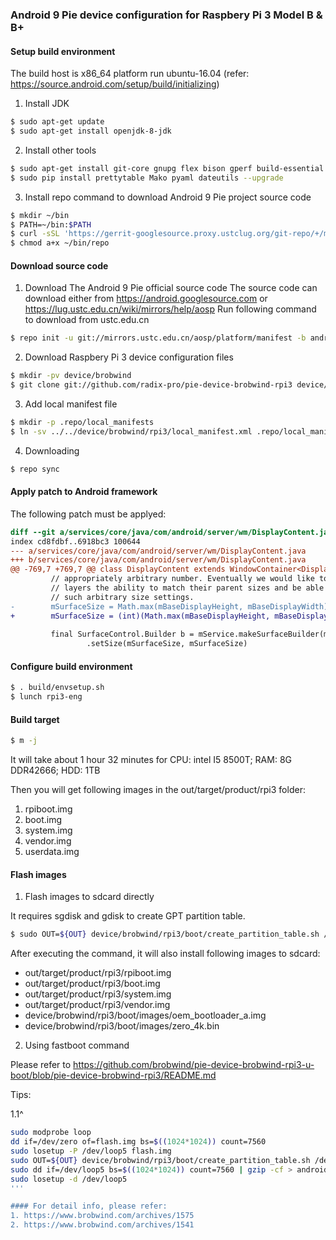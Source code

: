 ### Android 9 Pie device configuration for Raspbery Pi 3 Model B & B+

#### Setup build environment
The build host is x86_64 platform run ubuntu-16.04 (refer: https://source.android.com/setup/build/initializing)
1. Install JDK
```bash
$ sudo apt-get update
$ sudo apt-get install openjdk-8-jdk
```
2. Install other tools
```bash
$ sudo apt-get install git-core gnupg flex bison gperf build-essential zip curl zlib1g-dev gcc-multilib g++-multilib libc6-dev-i386  lib32ncurses5-dev x11proto-core-dev libx11-dev lib32z-dev libgl1-mesa-dev libxml2-utils xsltproc unzip python-pip libyaml-dev gettext
$ sudo pip install prettytable Mako pyaml dateutils --upgrade
```
3. Install repo command to download Android 9 Pie project source code
```bash
$ mkdir ~/bin
$ PATH=~/bin:$PATH
$ curl -sSL 'https://gerrit-googlesource.proxy.ustclug.org/git-repo/+/master/repo?format=TEXT' | base64 -d > ~/bin/repo
$ chmod a+x ~/bin/repo
```

#### Download source code
1. Download The Android 9 Pie official source code
The source code can download either from https://android.googlesource.com or https://lug.ustc.edu.cn/wiki/mirrors/help/aosp
Run following command to download from ustc.edu.cn
```bash
$ repo init -u git://mirrors.ustc.edu.cn/aosp/platform/manifest -b android-9.0.0_r8 --repo-url=git://mirrors.ustc.edu.cn/aosp/tools/repo
```

2. Download Raspbery Pi 3 device configuration files
```bash
$ mkdir -pv device/brobwind
$ git clone git://github.com/radix-pro/pie-device-brobwind-rpi3 device/brobwind/rpi3
```

3. Add local manifest file
```bash
$ mkdir -p .repo/local_manifests
$ ln -sv ../../device/brobwind/rpi3/local_manifest.xml .repo/local_manifests/
```

4. Downloading
```bash
$ repo sync
```

#### Apply patch to Android framework
The following patch must be applyed:
```patch
diff --git a/services/core/java/com/android/server/wm/DisplayContent.java b/services/core/java/com/android/server/wm/DisplayContent.java
index cd8fdbf..6918bc3 100644
--- a/services/core/java/com/android/server/wm/DisplayContent.java
+++ b/services/core/java/com/android/server/wm/DisplayContent.java
@@ -769,7 +769,7 @@ class DisplayContent extends WindowContainer<DisplayContent.DisplayChildWindowCo
         // appropriately arbitrary number. Eventually we would like to give SurfaceFlinger
         // layers the ability to match their parent sizes and be able to skip
         // such arbitrary size settings.
-        mSurfaceSize = Math.max(mBaseDisplayHeight, mBaseDisplayWidth) * 2;
+        mSurfaceSize = (int)(Math.max(mBaseDisplayHeight, mBaseDisplayWidth) * 1.6);
 
         final SurfaceControl.Builder b = mService.makeSurfaceBuilder(mSession)
                 .setSize(mSurfaceSize, mSurfaceSize)
```

#### Configure build environment
```bash
$ . build/envsetup.sh
$ lunch rpi3-eng
```

#### Build target
```bash
$ m -j
```
It will take about 1 hour 32 minutes for CPU: intel I5 8500T; RAM: 8G DDR42666; HDD: 1TB

Then you will get following images in the out/target/product/rpi3 folder:
1. rpiboot.img
2. boot.img
3. system.img
4. vendor.img
5. userdata.img

#### Flash images

1. Flash images to sdcard directly

It requires sgdisk and gdisk to create GPT partition table.
```bash
$ sudo OUT=${OUT} device/brobwind/rpi3/boot/create_partition_table.sh /path/to/sdcard
```
After executing the command, it will also install following images to sdcard:
- out/target/product/rpi3/rpiboot.img
- out/target/product/rpi3/boot.img
- out/target/product/rpi3/system.img
- out/target/product/rpi3/vendor.img
- device/brobwind/rpi3/boot/images/oem\_bootloader\_a.img
- device/brobwind/rpi3/boot/images/zero\_4k.bin

2. Using fastboot command

Please refer to https://github.com/brobwind/pie-device-brobwind-rpi3-u-boot/blob/pie-device-brobwind-rpi3/README.md

Tips:

1.1^
```bash
sudo modprobe loop
dd if=/dev/zero of=flash.img bs=$((1024*1024)) count=7560
sudo losetup -P /dev/loop5 flash.img
sudo OUT=${OUT} device/brobwind/rpi3/boot/create_partition_table.sh /dev/loop5
sudo dd if=/dev/loop5 bs=$((1024*1024)) count=7560 | gzip -cf > android9-rpi3.img.gz
sudo losetup -d /dev/loop5
'''

#### For detail info, please refer:
1. https://www.brobwind.com/archives/1575
2. https://www.brobwind.com/archives/1541

